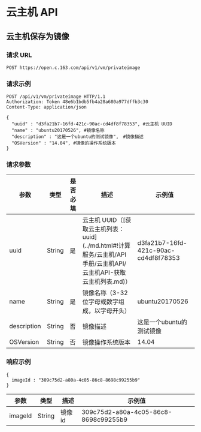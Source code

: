 # 云主机 API

## 云主机保存为镜像

### 请求 URL

    POST https://open.c.163.com/api/v1/vm/privateimage

### 请求示例
    POST /api/v1/vm/privateimage HTTP/1.1
    Authorization: Token 48e6b1bdb5fb4a28a680a977dffb3c30
    Content-Type: application/json

	{
	  "uuid" : "d3fa21b7-16fd-421c-90ac-cd4df8f78353", #云主机 UUID
	  "name" : "ubuntu20170526", #镜像名称
	  "description" : "这是一个ubuntu的测试镜像",　#镜像描述
	  "OSVersion" : "14.04", #镜像的操作系统版本
	}
### 请求参数


|     参数    |  类型  | 是否必填 |                                                        描述                                                       |                示例值                |
|-------------|--------|----------|-------------------------------------------------------------------------------------------------------------------|--------------------------------------|
| uuid        | String | 是       | 云主机 UUID（[获取云主机列表：uuid](../md.html#!计算服务/云主机/API 手册/云主机API/云主机API-获取云主机列表.md)） | d3fa21b7-16fd-421c-90ac-cd4df8f78353 |
| name        | String | 是       | 镜像名称（3-32位字母或数字组成，以字母开头）                                                                      | ubuntu20170526                       |
| description | String | 否       | 镜像描述                                                                                                          | 这是一个ubuntu的测试镜像             |
| OSVersion   | String | 否       | 镜像操作系统版本                                                                                                  | 14.04                                |

### 响应示例

```
{
  imageId : "309c75d2-a80a-4c05-86c8-8698c99255b9"
}
```

|   参数  |  类型  |   描述  |                示例值                |
|---------|--------|---------|--------------------------------------|
| imageId | String | 镜像 id | 309c75d2-a80a-4c05-86c8-8698c99255b9 |